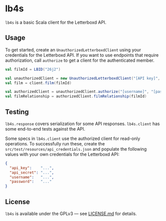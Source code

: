 # lb4s

`lb4s` is a basic Scala client for the Letterboxd API.

## Usage

To get started, create an `UnauthorizedLetterboxdClient` using your credentials for the Letterboxd API.
If you want to use endpoints that require authorization, call `authorize` to get a client for the authenticated member.

```scala
val filmId = LBID("26j2")

val unauthorizedClient = new UnauthorizedLetterboxdClient("[API key]", "[API secret]")
val film = client.film(filmId)

val authorizedClient = unauthorizedClient.authorize("[username]", "[password]")
val filmRelationship = authorizedClient.filmRelationship(filmId)
```

## Testing

`lb4s.response` covers serialization for some API responses. `lb4s.client` has some end-to-end tests against the API.

Some specs in `lb4s.client` use the authorized client for read-only operations.
To successfully run these, create the `src/test/resources/api_credentials.json`
and populate the following values with your own credentials for the Letterboxd API:

```json
{
  "api_key":    "...",
  "api_secret": "...",
  "username":   "...",
  "password":   "..."
}
```

## License

`lb4s` is available under the GPLv3 — see [LICENSE.md](LICENSE.md) for details.
